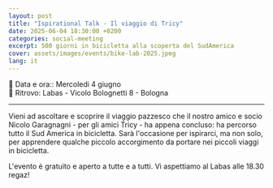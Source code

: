 ```yaml
---
layout: post
title: "Ispirational Talk - Il viaggio di Tricy"
date: 2025-06-04 18:30:00 +0200
categories: social-meeting
excerpt: 500 giorni in bicicletta alla scoperta del SudAmerica
cover: assets/images/events/bike-lab-2025.jpeg
lang: it
---
```


📅 Data e ora:: Mercoledi 4 giugno\
📍 Ritrovo: Labas - Vicolo Bolognetti 8 - Bologna

---

Vieni ad ascoltare e scoprire il viaggio pazzesco che il nostro amico e socio Nicolo Garagnagni - per gli amici Tricy - ha appena concluso: ha percorso tutto il Sud America in bicicletta. Sarà l'occasione per ispirarci, ma non solo, per apprendere qualche piccolo accorgimento da portare nei piccoli viaggi in bicicletta. 

L'evento è gratuito e aperto a tutte e a tutti. 
Vi aspettiamo al Labas alle 18.30 regaz!
